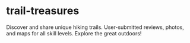 # trail-treasures
Discover and share unique hiking trails. User-submitted reviews, photos, and maps for all skill levels. Explore the great outdoors!
